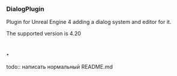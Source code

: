 ### DialogPlugin
Plugin for Unreal Engine 4 adding a dialog system and editor for it.

The supported version is 4.20


## .
todo:: написать нормальный README.md
